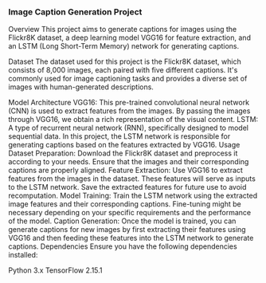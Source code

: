 
### Image Caption Generation Project
Overview
This project aims to generate captions for images using the Flickr8K dataset, a deep learning model VGG16 for feature extraction, and an LSTM (Long Short-Term Memory) network for generating captions.

Dataset
The dataset used for this project is the Flickr8K dataset, which consists of 8,000 images, each paired with five different captions. It's commonly used for image captioning tasks and provides a diverse set of images with human-generated descriptions.

Model Architecture
VGG16: This pre-trained convolutional neural network (CNN) is used to extract features from the images. By passing the images through VGG16, we obtain a rich representation of the visual content.
LSTM: A type of recurrent neural network (RNN), specifically designed to model sequential data. In this project, the LSTM network is responsible for generating captions based on the features extracted by VGG16.
Usage
Dataset Preparation: Download the Flickr8K dataset and preprocess it according to your needs. Ensure that the images and their corresponding captions are properly aligned.
Feature Extraction: Use VGG16 to extract features from the images in the dataset. These features will serve as inputs to the LSTM network. Save the extracted features for future use to avoid recomputation.
Model Training: Train the LSTM network using the extracted image features and their corresponding captions. Fine-tuning might be necessary depending on your specific requirements and the performance of the model.
Caption Generation: Once the model is trained, you can generate captions for new images by first extracting their features using VGG16 and then feeding these features into the LSTM network to generate captions.
Dependencies
Ensure you have the following dependencies installed:

Python 3.x
TensorFlow 2.15.1

